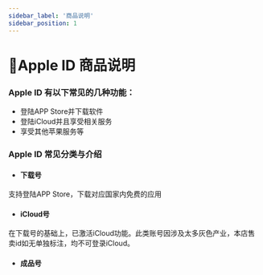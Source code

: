 ```yaml
---
sidebar_label: '商品说明'
sidebar_position: 1
---
```


# 🍎Apple ID 商品说明

### Apple ID 有以下常见的几种功能：

 - 登陆APP Store并下载软件
 - 登陆iCloud并且享受相关服务
 - 享受其他苹果服务等
 
 ### Apple ID 常见分类与介绍
 - #### 下载号
支持登陆APP Store，下载对应国家内免费的应用
- #### iCloud号
在下载号的基础上，已激活iCloud功能。此类账号因涉及太多灰色产业，本店售卖id如无单独标注，均不可登录iCloud。
- #### 成品号

<!--stackedit_data:
eyJoaXN0b3J5IjpbLTIxMDY1MDM3NDIsLTEwOTYwNzg2MThdfQ
==
-->